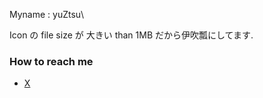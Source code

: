 Myname : yuZtsu\

Icon の file size が 大きい than 1MB だから伊吹瓢にしてます.

### How to reach me
  - [X](https://twitter.com/Yuzetsu_)
